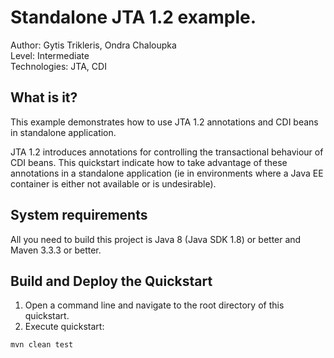 Standalone JTA 1.2 example.
===

Author: Gytis Trikleris, Ondra Chaloupka<br/>
Level: Intermediate<br/>
Technologies: JTA, CDI<br/>

What is it?
---

This example demonstrates how to use JTA 1.2 annotations and CDI beans in standalone application.

JTA 1.2 introduces annotations for controlling the transactional behaviour of CDI beans.
This quickstart indicate how to take advantage of these annotations in a standalone application
(ie in environments where a Java EE container is either not available or is undesirable).


System requirements
---

All you need to build this project is Java 8 (Java SDK 1.8) or better and Maven 3.3.3 or better.


Build and Deploy the Quickstart
---

1. Open a command line and navigate to the root directory of this quickstart.
2. Execute quickstart:

```
mvn clean test
```
